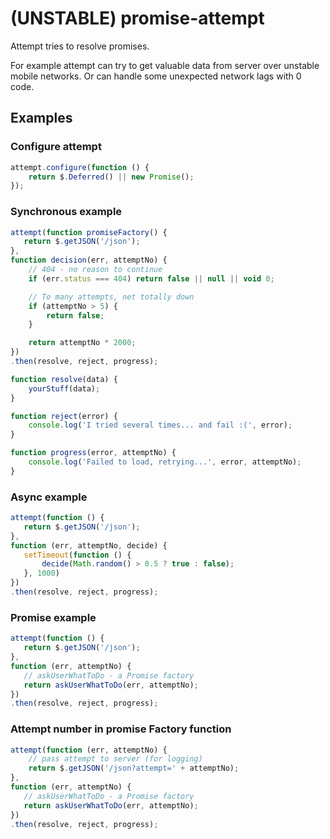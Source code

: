 # (UNSTABLE) promise-attempt

Attempt tries to resolve promises.

For example attempt can try to get valuable data from server over unstable mobile networks. Or can handle some unexpected
network lags with 0 code.

## Examples

### Configure attempt

```js
attempt.configure(function () {
    return $.Deferred() || new Promise();
});
```

### Synchronous example

```js
attempt(function promiseFactory() {
   return $.getJSON('/json');
},
function decision(err, attemptNo) {
    // 404 - no reason to continue
    if (err.status === 404) return false || null || void 0;

    // To many attempts, net totally down
    if (attemptNo > 5) {
        return false;
    }

    return attemptNo * 2000;
})
.then(resolve, reject, progress);

function resolve(data) {
    yourStuff(data);
}

function reject(error) {
    console.log('I tried several times... and fail :(', error);
}

function progress(error, attemptNo) {
    console.log('Failed to load, retrying...', error, attemptNo);
}
```

### Async example

```js
attempt(function () {
   return $.getJSON('/json');
},
function (err, attemptNo, decide) {
   setTimeout(function () {
       decide(Math.random() > 0.5 ? true : false);
   }, 1000)
})
.then(resolve, reject, progress);
```

### Promise example

```js
attempt(function () {
   return $.getJSON('/json');
},
function (err, attemptNo) {
   // askUserWhatToDo - a Promise factory
   return askUserWhatToDo(err, attemptNo);
})
.then(resolve, reject, progress);
```

### Attempt number in promise Factory function

```js
attempt(function (err, attemptNo) {
    // pass attempt to server (for logging)
    return $.getJSON('/json?attempt=' + attemptNo);
},
function (err, attemptNo) {
   // askUserWhatToDo - a Promise factory
   return askUserWhatToDo(err, attemptNo);
})
.then(resolve, reject, progress);
```